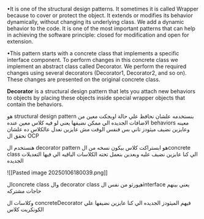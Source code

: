 •It is one of the structural design patterns. It sometimes it is called Wrapper because to cover or protect the object. It extends or modifies its behavior dynamically, without changing its underlying class. We add a dynamic behavior to the code. It is one of the most important patterns that can help in achieving the software principle: closed for modification and open for extension.

•This pattern starts with a concrete class that implements a specific interface component. To perform changes in this concrete class we implement an abstract class called Decorator. We perform the required changes using several decorators (Decorator1, Decorator2, and so on). These changes are presented on the original concrete class.

**Decorator** is a structural design pattern that lets you attach new behaviors to objects by placing these objects inside special wrapper objects that contain the behaviors.



هو structural design pattern 
بنستخدمه علشان نحافظ علي حالة اوبجكت معين من الاضافات الجديده الي ممكن نضيفها
يعني لو فيه كلاس معين عنده behaviors معينه 
وعايزين نضيف ميثودز تاني بس فنفس الوقت مش عايزين نعدل عالكلاس ده علشان نحقق ال OCP 

هنستخدم ال decorator pattern 
هو ابستراكت كلاس بيكون نسخه من الconcrete class الي كنا عايزين نضيف عليه 
وبعدين بنعمل تحته الكلاسات الباقيه الي فيها التعديلات الجديده 

![[Pasted image 20250106180039.png]]

الconcrete class وال decorator class هيورثو من نفس الinterface يعني بينهم حاجات مشتركه 

وكلاسات ال concreteDecorator فيهم الميثودز الجديده الي كنا عايزين نضيفها علي الكونكريت كلاس

